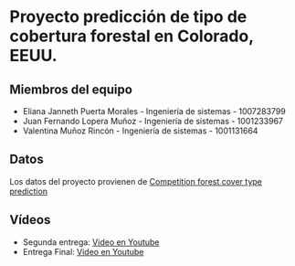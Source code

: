 # Proyecto predicción de tipo de cobertura forestal en Colorado, EEUU.

## Miembros del equipo

- Eliana Janneth Puerta Morales -  Ingeniería de sistemas - 1007283799
- Juan Fernando Lopera Muñoz - Ingeniería de sistemas - 1001233967
- Valentina Muñoz Rincón -  Ingeniería de sistemas - 1001131664

## Datos 

Los datos del proyecto provienen de [Competition forest cover type prediction](https://www.kaggle.com/competitions/forest-cover-type-prediction/)

## Vídeos
 - Segunda entrega: [Video en Youtube](https://www.youtube.com/watch?v=5NyiehFcdn4)
 - Entrega Final: [Video en Youtube](https://www.youtube.com/watch?v=Bn3aUNtK9ho)

